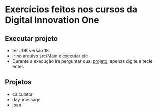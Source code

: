 # Exercícios feitos nos cursos da Digital Innovation One

## Executar projeto

- ter JDK versão 18.
- ir no arquivo src/Main e executar ele
- Durante a execução irá perguntar qual [projeto](#projetos), apenas digite e tecle enter.

## Projetos 

- calculator
- day-message
- loan